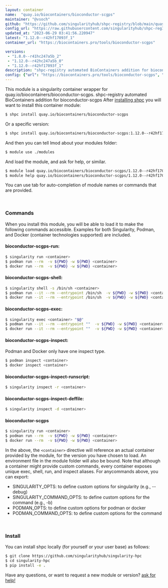 ```yaml
---
layout: container
name:  "quay.io/biocontainers/bioconductor-scgps"
maintainer: "@vsoch"
github: "https://github.com/singularityhub/shpc-registry/blob/main/quay.io/biocontainers/bioconductor-scgps/container.yaml"
config_url: "https://raw.githubusercontent.com/singularityhub/shpc-registry/main/quay.io/biocontainers/bioconductor-scgps/container.yaml"
updated_at: "2023-06-29 03:41:56.220947"
latest: "1.12.0--r42hf17093f_1"
container_url: "https://biocontainers.pro/tools/bioconductor-scgps"

versions:
 - "1.8.0--r41hc247a5b_2"
 - "1.12.0--r42hc247a5b_0"
 - "1.12.0--r42hf17093f_1"
description: "shpc-registry automated BioContainers addition for bioconductor-scgps"
config: {"url": "https://biocontainers.pro/tools/bioconductor-scgps", "maintainer": "@vsoch", "description": "shpc-registry automated BioContainers addition for bioconductor-scgps", "latest": {"1.12.0--r42hf17093f_1": "sha256:3f5e38abe8b8d845dbdae40f9d5720fda5343856b687f6baaa4c9f148c6075d4"}, "tags": {"1.8.0--r41hc247a5b_2": "sha256:2cf721c12b5a034157637b687ff328821dcc6718eae6315df861f4da3a84af4c", "1.12.0--r42hc247a5b_0": "sha256:f3fb7c6e372f633df61f69b8b915439eece0f28977996b8734c1a596f0effc4d", "1.12.0--r42hf17093f_1": "sha256:3f5e38abe8b8d845dbdae40f9d5720fda5343856b687f6baaa4c9f148c6075d4"}, "docker": "quay.io/biocontainers/bioconductor-scgps"}
---
```


This module is a singularity container wrapper for quay.io/biocontainers/bioconductor-scgps.
shpc-registry automated BioContainers addition for bioconductor-scgps
After [installing shpc](#install) you will want to install this container module:


```bash
$ shpc install quay.io/biocontainers/bioconductor-scgps
```

Or a specific version:

```bash
$ shpc install quay.io/biocontainers/bioconductor-scgps:1.12.0--r42hf17093f_1
```

And then you can tell lmod about your modules folder:

```bash
$ module use ./modules
```

And load the module, and ask for help, or similar.

```bash
$ module load quay.io/biocontainers/bioconductor-scgps/1.12.0--r42hf17093f_1
$ module help quay.io/biocontainers/bioconductor-scgps/1.12.0--r42hf17093f_1
```

You can use tab for auto-completion of module names or commands that are provided.

<br>

### Commands

When you install this module, you will be able to load it to make the following commands accessible.
Examples for both Singularity, Podman, and Docker (container technologies supported) are included.

#### bioconductor-scgps-run:

```bash
$ singularity run <container>
$ podman run --rm  -v ${PWD} -w ${PWD} <container>
$ docker run --rm  -v ${PWD} -w ${PWD} <container>
```

#### bioconductor-scgps-shell:

```bash
$ singularity shell -s /bin/sh <container>
$ podman run --it --rm --entrypoint /bin/sh  -v ${PWD} -w ${PWD} <container>
$ docker run --it --rm --entrypoint /bin/sh  -v ${PWD} -w ${PWD} <container>
```

#### bioconductor-scgps-exec:

```bash
$ singularity exec <container> "$@"
$ podman run --it --rm --entrypoint ""  -v ${PWD} -w ${PWD} <container> "$@"
$ docker run --it --rm --entrypoint ""  -v ${PWD} -w ${PWD} <container> "$@"
```

#### bioconductor-scgps-inspect:

Podman and Docker only have one inspect type.

```bash
$ podman inspect <container>
$ docker inspect <container>
```

#### bioconductor-scgps-inspect-runscript:

```bash
$ singularity inspect -r <container>
```

#### bioconductor-scgps-inspect-deffile:

```bash
$ singularity inspect -d <container>
```



#### bioconductor-scgps

```bash
$ singularity run <container>
$ podman run --rm  -v ${PWD} -w ${PWD} <container>
$ docker run --rm  -v ${PWD} -w ${PWD} <container>
```


In the above, the `<container>` directive will reference an actual container provided
by the module, for the version you have chosen to load. An environment file in the
module folder will also be bound. Note that although a container
might provide custom commands, every container exposes unique exec, shell, run, and
inspect aliases. For anycommands above, you can export:

 - SINGULARITY_OPTS: to define custom options for singularity (e.g., --debug)
 - SINGULARITY_COMMAND_OPTS: to define custom options for the command (e.g., -b)
 - PODMAN_OPTS: to define custom options for podman or docker
 - PODMAN_COMMAND_OPTS: to define custom options for the command

<br>

### Install

You can install shpc locally (for yourself or your user base) as follows:

```bash
$ git clone https://github.com/singularityhub/singularity-hpc
$ cd singularity-hpc
$ pip install -e .
```

Have any questions, or want to request a new module or version? [ask for help!](https://github.com/singularityhub/singularity-hpc/issues)